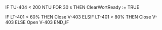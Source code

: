IF TU-404 < 200 NTU FOR 30 s THEN ClearWortReady := TRUE

IF LT-401 < 60% THEN
    Close V-403
ELSIF LT-401 > 80% THEN
    Close V-403
ELSE
    Open V-403
END_IF

